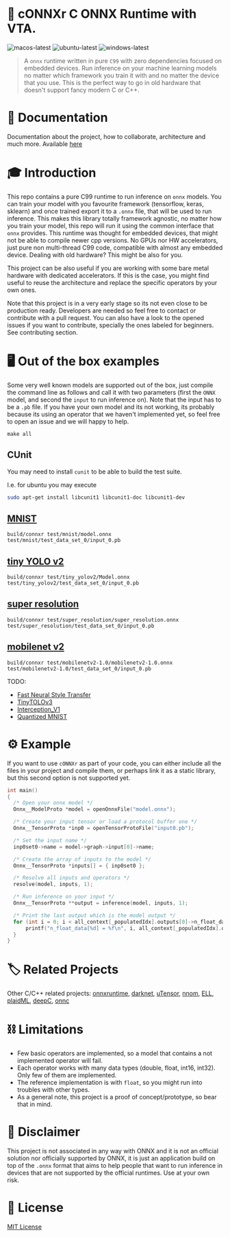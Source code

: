 # 🤖 cONNXr C ONNX Runtime with VTA.
![macos-latest](https://github.com/alrevuelta/cONNXr/workflows/macos-latest/badge.svg) ![ubuntu-latest](https://github.com/alrevuelta/cONNXr/workflows/ubuntu-latest/badge.svg) ![windows-latest](https://github.com/alrevuelta/cONNXr/workflows/windows-latest/badge.svg)


> A `onnx` runtime written in pure `C99` with zero dependencies focused on embedded devices. Run inference on your machine learning models no matter which framework you train it with and no matter the device that you use. This is the perfect way to go in old hardware that doesn't support fancy modern C or C++.

# 📗 Documentation

Documentation about the project, how to collaborate, architecture and much more. Available [here](https://connxr.readthedocs.io/)

# 🎓 Introduction

This repo contains a pure C99 runtime to run inference on `onnx` models. You can train your model with you favourite framework (tensorflow, keras, sklearn) and once trained export it to a `.onnx` file, that will be used to run inference. This makes this library totally framework agnostic, no matter how you train your model, this repo will run it using the common interface that `onnx` provides. This runtime was thought for embedded devices, that might not be able to compile newer cpp versions. No GPUs nor HW accelerators, just pure non multi-thread C99 code, compatible with almost any embedded device. Dealing with old hardware? This might be also for you.

This project can be also useful if you are working with some bare metal hardware with dedicated accelerators. If this is the case, you might find useful to reuse the architecture and replace the specific operators by your own ones.

Note that this project is in a very early stage so its not even close to be production ready. Developers are needed so feel free to contact or contribute with a pull request. You can also have a look to the opened issues if you want to contribute, specially the ones labeled for beginners. See contributing section.

# 🖥 Out of the box examples

Some very well known models are supported out of the box, just compile the command line as follows and call it with two parameters (first the `ONNX` model, and second the `input` to run inference on). Note that the input has to be a `.pb` file. If you have your own model and its not working, its probably because its using an operator that we haven't implemented yet, so feel free to open an issue and we will happy to help.
```
make all
```
## CUnit
You may need to install `cunit` to be able to build the test suite.

I.e. for ubuntu you may execute
```bash
sudo apt-get install libcunit1 libcunit1-doc libcunit1-dev
```

## [MNIST](https://github.com/onnx/models/tree/master/vision/classification/mnist)
```
build/connxr test/mnist/model.onnx test/mnist/test_data_set_0/input_0.pb
```

## [tiny YOLO v2](https://github.com/onnx/models/tree/master/vision/object_detection_segmentation/tiny_yolov2)
```
build/connxr test/tiny_yolov2/Model.onnx test/tiny_yolov2/test_data_set_0/input_0.pb
```

## [super resolution](https://github.com/onnx/models/tree/master/vision/super_resolution/sub_pixel_cnn_2016)
```
build/connxr test/super_resolution/super_resolution.onnx test/super_resolution/test_data_set_0/input_0.pb
```

## [mobilenet v2](https://github.com/onnx/models/tree/master/vision/classification/mobilenet)
```
build/connxr test/mobilenetv2-1.0/mobilenetv2-1.0.onnx test/mobilenetv2-1.0/test_data_set_0/input_0.pb
```

TODO:
* [Fast Neural Style Transfer](https://github.com/onnx/models/tree/master/vision/style_transfer/fast_neural_style)
* [TinyTOLOv3](https://github.com/onnx/models/tree/master/vision/object_detection_segmentation/tiny-yolov3)
* [Interception_V1](https://github.com/onnx/models/tree/master/vision/classification/inception_and_googlenet/inception_v1)
* [Quantized MNIST](https://github.com/alrevuelta/cONNXr/blob/master/scripts/quantized_model.onnx)

# ⚙ Example

If you want to use `cONNXr` as part of your code, you can either include all the files in your project and compile them, or perhaps link it as a static library, but this second option is not supported yet.

```c
int main()
{
  /* Open your onnx model */
  Onnx__ModelProto *model = openOnnxFile("model.onnx");

  /* Create your input tensor or load a protocol buffer one */
  Onnx__TensorProto *inp0 = openTensorProtoFile("input0.pb");

  /* Set the input name */
  inp0set0->name = model->graph->input[0]->name;

  /* Create the array of inputs to the model */
  Onnx__TensorProto *inputs[] = { inp0set0 };

  /* Resolve all inputs and operators */
  resolve(model, inputs, 1);

  /* Run inference on your input */
  Onnx__TensorProto **output = inference(model, inputs, 1);

  /* Print the last output which is the model output */
  for (int i = 0; i < all_context[_populatedIdx].outputs[0]->n_float_data; i++){
      printf("n_float_data[%d] = %f\n", i, all_context[_populatedIdx].outputs[0]->float_data[i]);
  }
}
```

# 🏷 Related Projects

Other C/C++ related projects: [onnxruntime](https://github.com/microsoft/onnxruntime), [darknet](https://github.com/pjreddie/darknet), [uTensor](https://github.com/uTensor/uTensor), [nnom](https://github.com/majianjia/nnom), [ELL](https://github.com/Microsoft/ELL), [plaidML](https://github.com/plaidml/plaidml), [deepC](https://github.com/ai-techsystems/deepC), [onnc](https://github.com/ONNC/onnc)


# ⛓ Limitations

* Few basic operators are implemented, so a model that contains a not implemented operator will fail.
* Each operator works with many data types (double, float, int16, int32). Only few of them are implemented.
* The reference implementation is with `float`, so you might run into troubles with other types.
* As a general note, this project is a proof of concept/prototype, so bear that in mind.

# 📌 Disclaimer
This project is not associated in any way with ONNX and it is not an official solution nor officially supported by ONNX, it is just an application build on top of the `.onnx` format that aims to help people that want to run inference in devices that are not supported by the official runtimes. Use at your own risk.

# 📗 License
[MIT License](https://github.com/alrevuelta/cONNXr/blob/master/LICENSE)
